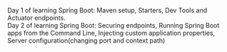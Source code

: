 Day 1 of learning Spring Boot: Maven setup, Starters, Dev Tools and Actuator endpoints.<br>
Day 2 of learning Spring Boot: Securing endpoints, Running Spring Boot apps from the Command Line, Injecting custom application properties, Server configuration(changing port and context path)
